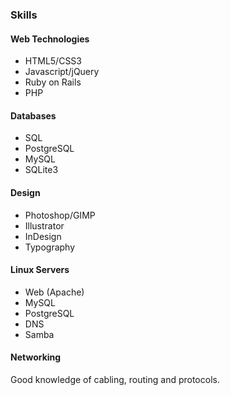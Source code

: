 ### Skills

#### Web Technologies

* HTML5/CSS3
* Javascript/jQuery
* Ruby on Rails
* PHP

#### Databases

* SQL
* PostgreSQL
* MySQL
* SQLite3

#### Design

* Photoshop/GIMP
* Illustrator
* InDesign
* Typography

#### Linux Servers

* Web (Apache)
* MySQL
* PostgreSQL
* DNS
* Samba

#### Networking

Good knowledge of cabling, routing and protocols.
